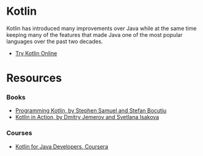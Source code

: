 # Kotlin

Kotlin has introduced many improvements over Java while at the same time keeping many of the features that made Java one of the most popular languages over the past two decades.

* [Try Kotlin Online](https://play.kotlinlang.org/)

# Resources
### Books

* [Programming Kotlin, by Stephen Samuel and Stefan Bocutiu](https://www.packtpub.com/application-development/programming-kotlin)
* [Kotlin in Action, by Dmitry Jemerov and Svetlana Isakova](https://www.manning.com/books/kotlin-in-action)

### Courses

* [Kotlin for Java Developers, Coursera](https://www.coursera.org/learn/kotlin-for-java-developers/)
